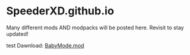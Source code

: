 # SpeederXD.github.io
Many different mods AND modpacks will be posted here. Revisit to stay updated!

test Dawnload: [BabyMode.mod](https://github.com/SpeederXD/SpeederXD.github.io/blob/main/BabyMode.jar)

